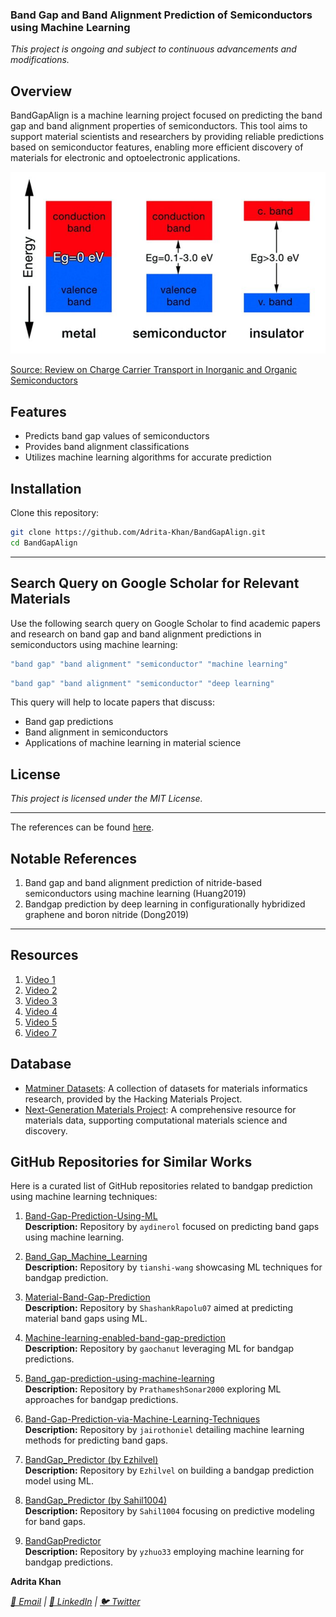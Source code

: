 
### Band Gap and Band Alignment Prediction of Semiconductors using Machine Learning

*This project is ongoing and subject to continuous advancements and modifications.*

## Overview
BandGapAlign is a machine learning project focused on predicting the band gap and band alignment properties of semiconductors. This tool aims to support material scientists and researchers by providing reliable predictions based on semiconductor features, enabling more efficient discovery of materials for electronic and optoelectronic applications.

![BandGap](Assets/BandGap.png)

[Source: Review on Charge Carrier Transport in Inorganic and Organic Semiconductors](https://www.researchgate.net/publication/374093083_Review_on_Charge_Carrier_Transport_in_Inorganic_and_Organic_Semiconductors/figures?lo=1&utm_source=google&utm_medium=organic)


## Features
- Predicts band gap values of semiconductors
- Provides band alignment classifications
- Utilizes machine learning algorithms for accurate prediction

## Installation

Clone this repository:
```bash
git clone https://github.com/Adrita-Khan/BandGapAlign.git
cd BandGapAlign
```
---

## Search Query on Google Scholar for Relevant Materials

Use the following search query on Google Scholar to find academic papers and research on band gap and band alignment predictions in semiconductors using machine learning:

```bash
"band gap" "band alignment" "semiconductor" "machine learning"
```

```bash
"band gap" "band alignment" "semiconductor" "deep learning"
```

This query will help to locate papers that discuss:

- Band gap predictions
- Band alignment in semiconductors
- Applications of machine learning in material science


## License

*This project is licensed under the MIT License.*

---

The references can be found [here](References.md).


## Notable References

1. Band gap and band alignment prediction of nitride-based semiconductors using machine learning (Huang2019)
2. Bandgap prediction by deep learning in configurationally hybridized graphene and boron nitride (Dong2019)

---


## Resources

1. [Video 1](https://www.youtube.com/watch?v=DxQbakJXHMU)
2. [Video 2](https://www.youtube.com/watch?v=dJRpjK1UyPI&t=192s)
3. [Video 3](https://www.youtube.com/watch?v=dU123Uc7HlI)
4. [Video 4](https://www.youtube.com/watch?v=qg3ju4nqqoQ)
5. [Video 5](https://www.youtube.com/watch?v=vVXD1Ds4Efk)
6. [Video 7](https://www.youtube.com/watch?v=JYz51Wq3yEo)

## Database

- [Matminer Datasets](https://hackingmaterials.lbl.gov/matminer/matminer.datasets.html): A collection of datasets for materials informatics research, provided by the Hacking Materials Project.
- [Next-Generation Materials Project](https://next-gen.materialsproject.org/): A comprehensive resource for materials data, supporting computational materials science and discovery.


## GitHub Repositories for Similar Works

Here is a curated list of GitHub repositories related to bandgap prediction using machine learning techniques:

1. [Band-Gap-Prediction-Using-ML](https://github.com/aydinerol/Band-Gap-Prediction-Using-ML)  
   **Description:** Repository by `aydinerol` focused on predicting band gaps using machine learning.

2. [Band_Gap_Machine_Learning](https://github.com/tianshi-wang/Band_Gap_Machine_Learning)  
   **Description:** Repository by `tianshi-wang` showcasing ML techniques for bandgap prediction.

3. [Material-Band-Gap-Prediction](https://github.com/ShashankRapolu07/Material-Band-Gap-Prediction)  
   **Description:** Repository by `ShashankRapolu07` aimed at predicting material band gaps using ML.

4. [Machine-learning-enabled-band-gap-prediction](https://github.com/gaochanut/Machine-learning-enabled-band-gap-prediction)  
   **Description:** Repository by `gaochanut` leveraging ML for bandgap predictions.

5. [Band_gap-prediction-using-machine-learning](https://github.com/PrathameshSonar2000/Band_gap-prediction-using-machine-learning)  
   **Description:** Repository by `PrathameshSonar2000` exploring ML approaches for bandgap predictions.

6. [Band-Gap-Prediction-via-Machine-Learning-Techniques](https://github.com/jairothoniel/Band-Gap-Prediction-via-Machine-Learning-Techniques)  
   **Description:** Repository by `jairothoniel` detailing machine learning methods for predicting band gaps.

7. [BandGap_Predictor (by Ezhilvel)](https://github.com/Ezhilvel/BandGap_Predictor)  
   **Description:** Repository by `Ezhilvel` on building a bandgap prediction model using ML.

8. [BandGap_Predictor (by Sahil1004)](https://github.com/Sahil1004/BandGap_Predictor)  
   **Description:** Repository by `Sahil1004` focusing on predictive modeling for band gaps.

9. [BandGapPredictor](https://github.com/yzhuo33/BandGapPredictor)  
   **Description:** Repository by `yzhuo33` employing machine learning for bandgap predictions.

**Adrita Khan**  

*[📧 Email](mailto:adrita.khan.official@gmail.com) | [🔗 LinkedIn](https://www.linkedin.com/in/adrita-khan) | [🐦 Twitter](https://x.com/Adrita_)*


